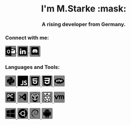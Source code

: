 <h1 align="center">I'm M.Starke :mask:</h1>
<h3 align="center">A rising developer from Germany.</h3>
<h3 align="left">Connect with me:</h3>
<p align="left">
    <a href="mailto:mstarke@bbw-fi.de" target="blank">
        <img align="center" src="https://github.com/mstarke-ae/mstarke-ae/blob/main/images/outlook.png" alt="outlook" height="35"/>
    </a>
    <a href="https://linkedin.com/in/mstarke-ae" target="blank">
        <img align="center" src="https://github.com/mstarke-ae/mstarke-ae/blob/main/images/linkedin.png" alt="linkedin" height="35"/>
    </a>
    <a href="https://discord.gg/JgbAXvS" target="blank">
        <img align="center" src="https://github.com/mstarke-ae/mstarke-ae/blob/main/images/discord.png" alt="discord" height="35"/>
    </a>
</p>
<h3 align="left">Languages and Tools:</h3>
<p align="left">
    <a href="https://www.python.org" target="_blank">
        <img src="https://github.com/mstarke-ae/mstarke-ae/blob/main/images/python.png" alt="python" height="35"/>
    </a>
        <a href="https://www.w3schools.com/js" target="_blank">
        <img src="https://github.com/mstarke-ae/mstarke-ae/blob/main/images/javascript.png" alt="javascript" height="35"/>
    </a>
    <a href="https://www.w3schools.com/html/" target="_blank">
        <img src="https://github.com/mstarke-ae/mstarke-ae/blob/main/images/html.png" alt="html5" height="35"/>
    </a>
    <a href="https://www.w3schools.com/css/" target="_blank">
        <img src="https://github.com/mstarke-ae/mstarke-ae/blob/main/images/css.png" alt="css3" height="35"/>
    </a>
    <a href="https://www.w3schools.com/php" target="_blank">
        <img src="https://github.com/mstarke-ae/mstarke-ae/blob/main/images/php.png" alt="javascript" height="35"/>
    </a>
</p>
<p align="left">
    <a href="https://www.jetbrains.com/pycharm/" target="_blank">
        <img src="https://github.com/mstarke-ae/mstarke-ae/blob/main/images/pycharm.png" alt="vsc" height="35"/>
    </a>
    <a href="https://code.visualstudio.com/" target="_blank">
        <img src="https://github.com/mstarke-ae/mstarke-ae/blob/main/images/visualstudiocode.png" alt="vsc" height="35"/>
    </a>
        <a href="https://www.virtualbox.org/" target="_blank">
        <img src="https://github.com/mstarke-ae/mstarke-ae/blob/main/images/virtualbox.png" alt="virtualbox" height="35"/>
    </a>
    <a href="https://www.raspberrypi.org/" target="_blank">
        <img src="https://github.com/mstarke-ae/mstarke-ae/blob/main/images/raspberrypi.png" alt="raspberrypi" height="35"/>
    </a>
    <a href="https://www.vmware.com/" target="_blank">
        <img src="https://github.com/mstarke-ae/mstarke-ae/blob/main/images/vmware.png" alt="vmware" height="35"/>
    </a>
</p>
<p align="left">
    <a href="https://www.microsoft.com/" target="_blank">
        <img src="https://github.com/mstarke-ae/mstarke-ae/blob/main/images/windows.png" alt="windows" height="35"/>
    </a>
    <a href="https://ubuntu.com/" target="_blank">
        <img src="https://github.com/mstarke-ae/mstarke-ae/blob/main/images/ubuntu.png" alt="ubuntu" height="35"/>
    </a>
    <a href="https://www.debian.org/" target="_blank">
        <img src="https://github.com/mstarke-ae/mstarke-ae/blob/main/images/debian.png" alt="debian" height="35"/>
    </a>
    <a href="https://www.android.com/" target="_blank">
        <img src="https://github.com/mstarke-ae/mstarke-ae/blob/main/images/android.png" alt="android" height="35"/>
    </a>
</p>
